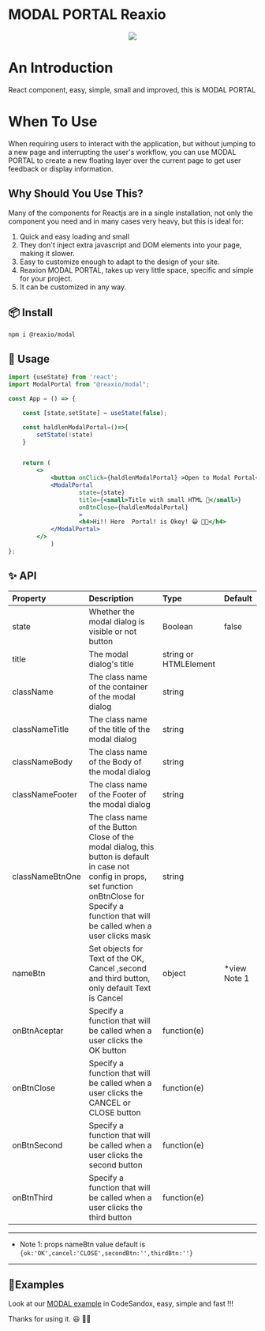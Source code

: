 # MODAL PORTAL Reaxio

<p align="center">
  <img src="https://cldup.com/K3-R0bY2T8.gif"/>
</p>
<p align="center">
  <a title="Build Status" href="https://travis-ci.org/carrot/share-button">
   
  </a>
</p>

# An Introduction

React component, easy, simple, small and improved, this is MODAL PORTAL  

# When To Use

When requiring users to interact with the application, but without jumping to a new page and interrupting the user's workflow, you can use MODAL PORTAL to create a new floating layer over the current page to get user feedback or display information. 

## Why Should You Use This?

Many of the components for Reactjs are in a single installation, not only the component you need and in many cases very heavy, but this is ideal for:

1. Quick and easy loading and small
2. They don't inject extra javascript and DOM elements into your page, making it slower.
3. Easy to customize enough to adapt to the design of your site.
4. Reaxion MODAL PORTAL, takes up very little space, specific and simple for your project.
5. It can be customized in any way.

## 📦 Install

`npm i @reaxio/modal`

## 🔨 Usage

```jsx
import {useState} from 'react';
import ModalPortal from "@reaxio/modal";

const App = () => {

	const [state,setState] = useState(false);

	const haldlenModalPortal=()=>{
		setState(!state)
	}


	return (
		<>
			<button onClick={haldlenModalPortal} >Open to Modal Portal</button>
			<ModalPortal 
					state={state} 
					title={<small>Title with small HTML 😬</small>}
					onBtnClose={haldlenModalPortal} 
					>
					<h4>Hi!! Here  Portal! is Okey! 😀 👍🏼</h4>
			</ModalPortal>
		</>
			)
};
```

## ✨ API

| Property   | Description                                                                                                | Type    | Default |
| :--------- | :--------------------------------------------------------------------------------------------------------- | :------ | :------ |
| state        | Whether the modal dialog is visible or not button                                                                                | Boolean  | false        |
| title  | The modal dialog's title | string or HTMLElement  |
| className   | The class name of the container of the modal dialog                                                                            | string |    |
| classNameTitle | The class name of the title of the modal dialog                                                                          | string  |  |
|classNameBody| The class name of the Body of the modal dialog|string||
|classNameFooter| The class name of the Footer of the modal dialog|string||
|classNameBtnOne| The class name of the Button Close  of the modal dialog, this button is default in case not config in props, set  function onBtnClose for Specify a function that will be called when a user clicks mask|string||
|nameBtn|Set objects for Text of the OK, Cancel ,second and third button, only default Text is Cancel|object| *view Note 1 |
|onBtnAceptar|Specify a function that will be called when a user clicks the OK button|function(e)||
|onBtnClose|Specify a function that will be called when a user clicks the CANCEL or CLOSE button|function(e)||
|onBtnSecond|Specify a function that will be called when a user clicks the second button|function(e)||
|onBtnThird|Specify a function that will be called when a user clicks the third button|function(e)||

---
* Note 1: props nameBtn value default is ```{ok:'OK',cancel:'CLOSE',secondBtn:'',thirdBtn:''}```
---

## 🔺Examples

Look at our [MODAL example](https://codesandbox.io/s/zen-elbakyan-czqcd?file=/src/App.js)
 in CodeSandox, easy, simple and fast !!!

Thanks for using it.
😃 👊🏼
